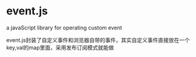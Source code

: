 # event.js
a javaScript library for operating custom event

event.js封装了自定义事件和浏览器自带的事件，其实自定义事件直接放在一个key,val的map里面，采用发布订阅模式就能做
